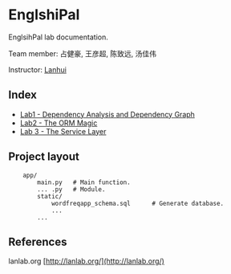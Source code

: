 # EnglshiPal

EnglsihPal  lab documentation.

Team member: 占健豪, 王彦超, 陈致远, 汤佳伟

Instructor: [Lanhui](http://lanlab.org/Biography.html)

## Index

* [Lab1 - Dependency Analysis and Dependency Graph](/EnglishPal/lab1/)
* [Lab2 - The ORM Magic](/EnglishPal/lab2/)
* [Lab 3 - The Service Layer](/EnglishPal/lab3/)

## Project layout

``` 
    app/
        main.py   # Main function.
        ... .py   # Module.
        static/
        	wordfreqapp_schema.sql		# Generate database.
        	...
    	...
```

## References

lanlab.org [http://lanlab.org/](http://lanlab.org/)